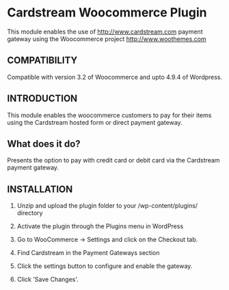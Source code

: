 Cardstream Woocommerce Plugin
==============

This module enables the use of http://www.cardstream.com payment gateway using the Woocommerce project http://www.woothemes.com

COMPATIBILITY
------------

Compatible with version 3.2 of Woocommerce and upto 4.9.4 of Wordpress. 

INTRODUCTION
------------

This module enables the woocommerce customers to pay for their items using the Cardstream hosted form or direct payment gateway.

What does it do?
----------------
Presents the option to pay with credit card or debit card via the Cardstream payment gateway.


INSTALLATION
------------

1. Unzip and upload the plugin folder to your /wp-content/plugins/ directory

2. Activate the plugin through the Plugins menu in WordPress

3. Go to WooCommerce -> Settings and click on the Checkout tab. 

4. Find Cardstream in the Payment Gateways section 

5. Click the settings button to configure and enable the gateway.

6. Click 'Save Changes'.
